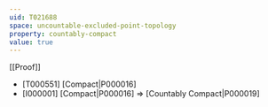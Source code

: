 ```yaml
---
uid: T021688
space: uncountable-excluded-point-topology
property: countably-compact
value: true
---
```

[[Proof]]

* [T000551] [Compact|P000016]
* [I000001] [Compact|P000016] => [Countably Compact|P000019]

